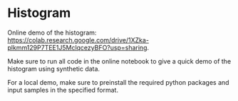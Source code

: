 # Histogram

Online demo of the histogram: https://colab.research.google.com/drive/1XZka-plkmm129P7TEE1J5MclqcezyBFO?usp=sharing.


Make sure to run all code in the online notebook to give a quick demo of the histogram using synthetic data.

For a local demo, make sure to preinstall the required python packages and input samples in the specified format.
